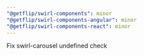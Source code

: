 ```yaml
---
"@getflip/swirl-components": minor
"@getflip/swirl-components-angular": minor
"@getflip/swirl-components-react": minor
---
```


Fix swirl-carousel undefined check
